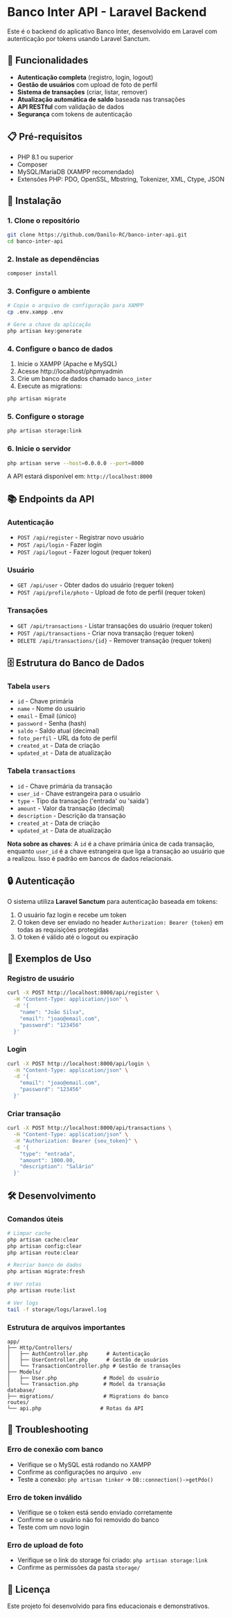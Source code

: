 # Banco Inter API - Laravel Backend

Este é o backend do aplicativo Banco Inter, desenvolvido em Laravel com autenticação por tokens usando Laravel Sanctum.

## 🚀 Funcionalidades

- **Autenticação completa** (registro, login, logout)
- **Gestão de usuários** com upload de foto de perfil
- **Sistema de transações** (criar, listar, remover)
- **Atualização automática de saldo** baseada nas transações
- **API RESTful** com validação de dados
- **Segurança** com tokens de autenticação

## 📋 Pré-requisitos

- PHP 8.1 ou superior
- Composer
- MySQL/MariaDB (XAMPP recomendado)
- Extensões PHP: PDO, OpenSSL, Mbstring, Tokenizer, XML, Ctype, JSON

## 🔧 Instalação

### 1. Clone o repositório
```bash
git clone https://github.com/Danilo-RC/banco-inter-api.git
cd banco-inter-api
```

### 2. Instale as dependências
```bash
composer install
```

### 3. Configure o ambiente
```bash
# Copie o arquivo de configuração para XAMPP
cp .env.xampp .env

# Gere a chave da aplicação
php artisan key:generate
```

### 4. Configure o banco de dados
1. Inicie o XAMPP (Apache e MySQL)
2. Acesse http://localhost/phpmyadmin
3. Crie um banco de dados chamado `banco_inter`
4. Execute as migrations:
```bash
php artisan migrate
```

### 5. Configure o storage
```bash
php artisan storage:link
```

### 6. Inicie o servidor
```bash
php artisan serve --host=0.0.0.0 --port=8000
```

A API estará disponível em: `http://localhost:8000`

## 📚 Endpoints da API

### Autenticação
- `POST /api/register` - Registrar novo usuário
- `POST /api/login` - Fazer login
- `POST /api/logout` - Fazer logout (requer token)

### Usuário
- `GET /api/user` - Obter dados do usuário (requer token)
- `POST /api/profile/photo` - Upload de foto de perfil (requer token)

### Transações
- `GET /api/transactions` - Listar transações do usuário (requer token)
- `POST /api/transactions` - Criar nova transação (requer token)
- `DELETE /api/transactions/{id}` - Remover transação (requer token)

## 🗄️ Estrutura do Banco de Dados

### Tabela `users`
- `id` - Chave primária
- `name` - Nome do usuário
- `email` - Email (único)
- `password` - Senha (hash)
- `saldo` - Saldo atual (decimal)
- `foto_perfil` - URL da foto de perfil
- `created_at` - Data de criação
- `updated_at` - Data de atualização

### Tabela `transactions`
- `id` - Chave primária da transação
- `user_id` - Chave estrangeira para o usuário
- `type` - Tipo da transação ('entrada' ou 'saida')
- `amount` - Valor da transação (decimal)
- `description` - Descrição da transação
- `created_at` - Data de criação
- `updated_at` - Data de atualização

**Nota sobre as chaves**: A `id` é a chave primária única de cada transação, enquanto `user_id` é a chave estrangeira que liga a transação ao usuário que a realizou. Isso é padrão em bancos de dados relacionais.

## 🔒 Autenticação

O sistema utiliza **Laravel Sanctum** para autenticação baseada em tokens:

1. O usuário faz login e recebe um token
2. O token deve ser enviado no header `Authorization: Bearer {token}` em todas as requisições protegidas
3. O token é válido até o logout ou expiração

## 📝 Exemplos de Uso

### Registro de usuário
```bash
curl -X POST http://localhost:8000/api/register \
  -H "Content-Type: application/json" \
  -d '{
    "name": "João Silva",
    "email": "joao@email.com",
    "password": "123456"
  }'
```

### Login
```bash
curl -X POST http://localhost:8000/api/login \
  -H "Content-Type: application/json" \
  -d '{
    "email": "joao@email.com",
    "password": "123456"
  }'
```

### Criar transação
```bash
curl -X POST http://localhost:8000/api/transactions \
  -H "Content-Type: application/json" \
  -H "Authorization: Bearer {seu_token}" \
  -d '{
    "type": "entrada",
    "amount": 1000.00,
    "description": "Salário"
  }'
```

## 🛠️ Desenvolvimento

### Comandos úteis
```bash
# Limpar cache
php artisan cache:clear
php artisan config:clear
php artisan route:clear

# Recriar banco de dados
php artisan migrate:fresh

# Ver rotas
php artisan route:list

# Ver logs
tail -f storage/logs/laravel.log
```

### Estrutura de arquivos importantes
```
app/
├── Http/Controllers/
│   ├── AuthController.php      # Autenticação
│   ├── UserController.php      # Gestão de usuários
│   └── TransactionController.php # Gestão de transações
├── Models/
│   ├── User.php               # Model do usuário
│   └── Transaction.php        # Model da transação
database/
├── migrations/                # Migrations do banco
routes/
└── api.php                   # Rotas da API
```

## 🐛 Troubleshooting

### Erro de conexão com banco
- Verifique se o MySQL está rodando no XAMPP
- Confirme as configurações no arquivo `.env`
- Teste a conexão: `php artisan tinker` → `DB::connection()->getPdo()`

### Erro de token inválido
- Verifique se o token está sendo enviado corretamente
- Confirme se o usuário não foi removido do banco
- Teste com um novo login

### Erro de upload de foto
- Verifique se o link do storage foi criado: `php artisan storage:link`
- Confirme as permissões da pasta `storage/`

## 📄 Licença

Este projeto foi desenvolvido para fins educacionais e demonstrativos.
